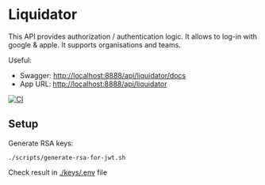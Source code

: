 # Liquidator

This API provides authorization / authentication logic. It allows to log-in with google & apple. It supports organisations and teams.

Useful:

- Swagger: [http://localhost:8888/api/liquidator/docs](http://localhost:8888/api/liquidator/docs)
- App URL: [http://localhost:8888/api/liquidator](http://localhost:8888/api/liquidator)

[![CI](https://github.com/oleksandr-petryk/liquidator/actions/workflows/ci.yml/badge.svg)](https://github.com/oleksandr-petryk/liquidator/actions/workflows/ci.yml)

## Setup

Generate RSA keys:

```shell
./scripts/generate-rsa-for-jwt.sh
```

Check result in [./keys/.env](./keys/.env) file
